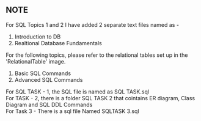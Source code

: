 
## NOTE
For SQL Topics 1 and 2 I have added 2 separate text files named as - 
1. Introduction to DB
2. Realtional Database Fundamentals

For the following topics, please refer to the relational tables set up in the 'RelationalTable' image.
1. Basic SQL Commands
2. Advanced SQL Commands

For SQL TASK - 1, the SQL file is named as SQL TASK.sql  
For TASK - 2, there is a folder SQL TASK 2 that cointains ER diagram, Class Diagram and SQL DDL Commands   
For Task 3 - There is a sql file Named SQLTASK 3.sql

